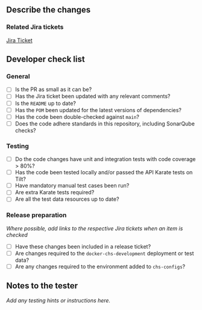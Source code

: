 ## Describe the changes

### Related Jira tickets
[Jira Ticket](URL)

## Developer check list
### General
- [ ] Is the PR as small as it can be?
- [ ] Has the Jira ticket been updated with any relevant comments?
- [ ] Is the `README` up to date?
- [ ] Has the `POM` been updated for the latest versions of dependencies?
- [ ] Has the code been double-checked against `main`?
- [ ] Does the code adhere standards in this repository, including SonarQube checks?

### Testing
- [ ] Do the code changes have unit and integration tests with code coverage > 80%?
- [ ] Has the code been tested locally and/or passed the API Karate tests on Tilt?
- [ ] Have mandatory manual test cases been run?
- [ ] Are extra Karate tests required?
- [ ] Are all the test data resources up to date?

### Release preparation
_Where possible, add links to the respective Jira tickets when an item is checked_
- [ ] Have these changes been included in a release ticket?
- [ ] Are changes required to the `docker-chs-development` deployment or test data?
- [ ] Are any changes required to the environment added to `chs-configs`?

## Notes to the tester
_Add any testing hints or instructions here._
